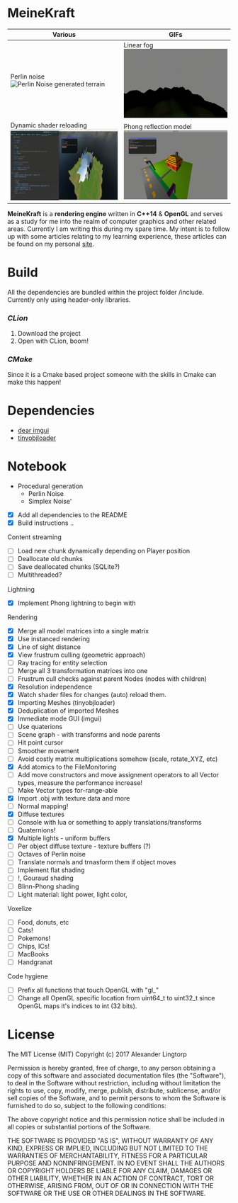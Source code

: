 # MeineKraft

Various | GIFs
------ | ------
Perlin noise ![Perlin Noise generated terrain](/screenshots/perlin-hills.gif) | Linear fog![Linear fog](/screenshots/linear-fog.gif)
Dynamic shader reloading![Dynamic shader editing, with reloading!](/screenshots/dynamic-shader-editing.gif) | Phong reflection model ![Basic lighting](/screenshots/moving-lights.gif)
**MeineKraft** is a **rendering engine** written in **C++14** & **OpenGL** and serves as a study for me into the realm of computer graphics and other
related areas. Currently I am writing this during my spare time. My intent is to
follow up with some articles relating to my learning experience, these articles
can be found on my personal [site](http://lingtorp.com).

# Build
All the dependencies are bundled within the project folder /include.
Currently only using header-only libraries.
### *CLion*
1. Download the project
2. Open with CLion, boom!

### *CMake*
Since it is a Cmake based project someone with the skills in Cmake can make this happen!

# Dependencies
* [dear imgui](https://github.com/ocornut/imgui)
* [tinyobjloader](https://github.com/syoyo/tinyobjloader)

# Notebook
* Procedural generation
    * Perlin Noise
    * Simplex Noise'
- [x] Add all dependencies to the README
- [x] Build instructions ..

Content streaming
- [ ] Load new chunk dynamically depending on Player position
- [ ] Deallocate old chunks
- [ ] Save deallocated chunks (SQLite?)
- [ ] Multithreaded?

Lightning
- [x] Implement Phong lightning to begin with

Rendering
- [x] Merge all model matrices into a single matrix
- [x] Use instanced rendering
- [x] Line of sight distance
- [x] View frustrum culling (geometric approach)
- [ ] Ray tracing for entity selection
- [ ] Merge all 3 transformation matrices into one
- [ ] Frustrum cull checks against parent Nodes (nodes with children)
- [x] Resolution independence
- [x] Watch shader files for changes (auto) reload them.
- [x] Importing Meshes (tinyobjloader)
- [x] Deduplication of imported Meshes
- [x] Immediate mode GUI (imgui)
- [ ] Use quaterions
- [ ] Scene graph - with transforms and node parents
- [ ]  Hit point cursor
- [ ] Smoother movement
- [ ] Avoid costly matrix multiplications somehow (scale, rotate_XYZ, etc)
- [x] Add atomics to the FileMonitoring
- [ ] Add move constructors and move assignment operators to all Vector types, measure the performance increase!
- [ ] Make Vector types for-range-able
- [x] Import .obj with texture data and more
- [ ] Normal mapping!
- [x] Diffuse textures
- [ ] Console with lua or something to apply translations/transforms
- [ ] Quaternions!
- [x] Multiple lights - uniform buffers
- [ ] Per object diffuse texture - texture buffers (?)
- [ ] Octaves of Perlin noise
- [ ] Translate normals and trnasform them if object moves
- [ ] Implement flat shading
- [ ] !, Gouraud shading
- [ ] Blinn-Phong shading
- [ ] Light material: light power, light color,

Voxelize
- [ ] Food, donuts, etc
- [ ] Cats!
- [ ] Pokemons!
- [ ] Chips, ICs!
- [ ] MacBooks
- [ ] Handgranat

Code hygiene
- [ ] Prefix all functions that touch OpenGL with "gl_"
- [ ] Change all OpenGL specific location from uint64_t to uint32_t since OpenGL maps it's indices to int (32 bits).

# License
The MIT License (MIT)
Copyright (c) 2017 Alexander Lingtorp

Permission is hereby granted, free of charge, to any person obtaining a copy of this software and associated documentation files (the "Software"), to deal in the Software without restriction, including without limitation the rights to use, copy, modify, merge, publish, distribute, sublicense, and/or sell copies of the Software, and to permit persons to whom the Software is furnished to do so, subject to the following conditions:

The above copyright notice and this permission notice shall be included in all copies or substantial portions of the Software.

THE SOFTWARE IS PROVIDED "AS IS", WITHOUT WARRANTY OF ANY KIND, EXPRESS OR IMPLIED, INCLUDING BUT NOT LIMITED TO THE WARRANTIES OF MERCHANTABILITY, FITNESS FOR A PARTICULAR PURPOSE AND NONINFRINGEMENT. IN NO EVENT SHALL THE AUTHORS OR COPYRIGHT HOLDERS BE LIABLE FOR ANY CLAIM, DAMAGES OR OTHER LIABILITY, WHETHER IN AN ACTION OF CONTRACT, TORT OR OTHERWISE, ARISING FROM, OUT OF OR IN CONNECTION WITH THE SOFTWARE OR THE USE OR OTHER DEALINGS IN THE SOFTWARE.
